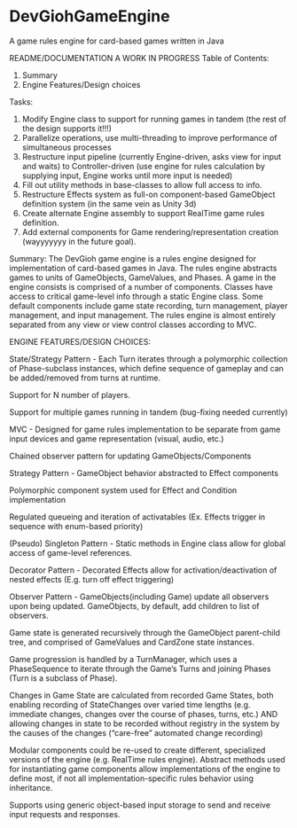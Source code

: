 # DevGiohGameEngine
A game rules engine for card-based games written in Java

README/DOCUMENTATION A WORK IN PROGRESS
Table of Contents:
  1. Summary
  2. Engine Features/Design choices

Tasks:
  1. Modify Engine class to support for running games in tandem (the rest of the design supports it!!!)
  2. Parallelize operations, use multi-threading to improve performance of simultaneous processes
  3. Restructure input pipeline (currently Engine-driven, asks view for input and waits) to Controller-driven (use engine for rules calculation by supplying input, Engine works until more input is needed)
  4. Fill out utility methods in base-classes to allow full access to info.
  5. Restructure Effects system as full-on component-based GameObject definition system (in the same vein as Unity 3d)
  6. Create alternate Engine assembly to support RealTime game rules definition.
  7. Add external components for Game rendering/representation creation (wayyyyyyy in the future goal).

Summary:	The DevGioh game engine is a rules engine designed for implementation of card-based games in Java. The rules engine abstracts games to units of GameObjects, GameValues, and Phases. A game in the engine consists is comprised of a number of components. Classes have access to critical game-level info through a static Engine class. Some default components include game state recording, turn management, player management, and input management. The rules engine is almost entirely separated from any view or view control classes according to MVC.

ENGINE FEATURES/DESIGN CHOICES:

State/Strategy Pattern - Each Turn iterates through a polymorphic collection of Phase-subclass instances, which define sequence of gameplay and can be added/removed from turns at runtime.

Support for N number of players.

Support for multiple games running in tandem (bug-fixing needed currently)

MVC - Designed for game rules implementation to be separate from game input devices and game representation (visual, audio, etc.)

Chained observer pattern for updating GameObjects/Components

Strategy Pattern - GameObject behavior abstracted to Effect components

Polymorphic component system used for Effect and Condition implementation

Regulated queueing and iteration of activatables (Ex. Effects trigger in sequence with enum-based priority)

(Pseudo) Singleton Pattern - Static methods in Engine class allow for global access of game-level references.

Decorator Pattern - Decorated Effects allow for activation/deactivation of nested effects (E.g. turn off effect triggering)

Observer Pattern - GameObjects(including Game) update all observers upon being updated. GameObjects, by default, add children to list of observers.

Game state is generated recursively through the GameObject parent-child tree, and comprised of GameValues and CardZone state instances.

Game progression is handled by a TurnManager, which uses a PhaseSequence to iterate through the Game’s Turns and joining Phases (Turn is a subclass of Phase).

Changes in Game State are calculated from recorded Game States, both enabling recording of StateChanges over varied time lengths (e.g. immediate changes, changes over the course of phases, turns, etc.) AND allowing changes in state to be recorded without registry in the system by the causes of the changes (“care-free” automated change recording)

Modular components could be re-used to create different, specialized versions of the engine (e.g. RealTime rules engine).
Abstract methods used for instantiating game components allow implementations of the engine to define most, if not all implementation-specific rules behavior using inheritance.

Supports using generic object-based input storage to send and receive input requests and responses.


